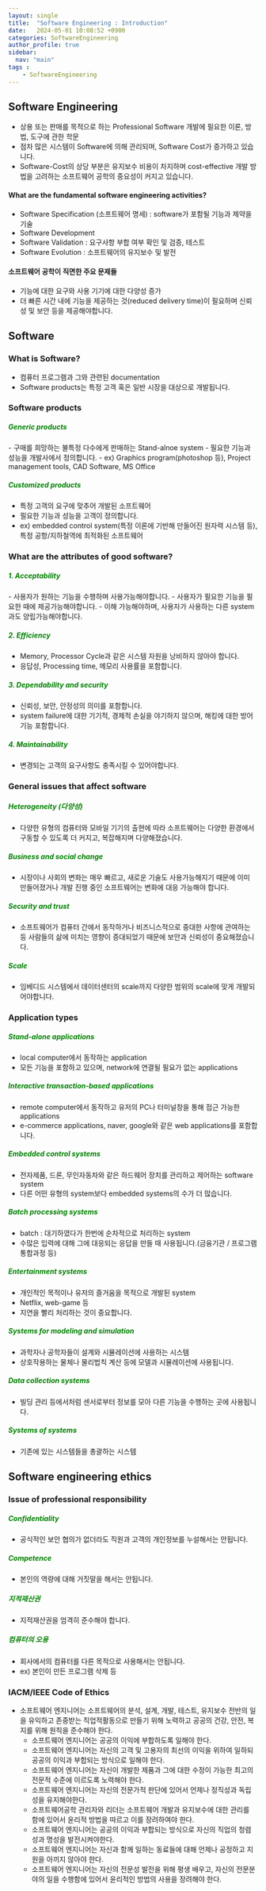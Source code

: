 ```yaml
---
layout: single
title:  "Software Engineering : Introduction"
date:   2024-05-01 10:08:52 +0900
categories: SoftwareEngineering
author_profile: true
sidebar:
  nav: "main"
tags : 
    - SoftwareEngineering
---
```

## Software Engineering
- 상용 또는 판매를 목적으로 하는 Professional Software 개발에 필요한 이론, 방법, 도구에 관한 학문
- 점차 많은 시스템이 Software에 의해 관리되며, Software Cost가 증가하고 있습니다. 
- Software-Cost의 상당 부분은 유지보수 비용이 차지하며 cost-effective 개발 방법을 고려하는 소프트웨어 공학의 중요성이 커지고 있습니다.

#### What are the fundamental software engineering activities?
- Software Specification (소프트웨어 명세) : software가 포함될 기능과 제약을 기술
- Software Development
- Software Validation : 요구사항 부합 여부 확인 및 검증, 테스트
- Software Evolution : 소프트웨어의 유지보수 및 발전

#### 소프트웨어 공학이 직면한 주요 문제들
- 기능에 대한 요구와 사용 기기에 대한 다양성 증가
- 더 빠른 시간 내에 기능을 제공하는 것(reduced delivery time)이 필요하며 신뢰성 및 보안 등을 제공해야합니다.

## Software

### What is Software?
- 컴퓨터 프로그램과 그와 관련된 documentation
- Software products는 특정 고객 혹은 일반 시장을 대상으로 개발됩니다.

### Software products

<h5 style="color: green;">Generic products</h5>
- 구매를 희망하는 불특정 다수에게 판매하는 Stand-alnoe system
- 필요한 기능과 성능을 개발사에서 정의합니다.
- ex) Graphics program(photoshop 등), Project management tools, CAD Software, MS Office

<h5 style="color: green;">Customized products</h5>

- 특정 고객의 요구에 맞추어 개발된 소프트웨어
- 필요한 기능과 성능을 고객이 정의합니다.
- ex) embedded control system(특정 이론에 기반해 만들어진 원자력 시스템 등), 특정 공항/지하철역에 최적화된 소프트웨어

### What are the attributes of good software?

<h5 style="color: green;">1. Acceptability</h5>
- 사용자가 원하는 기능을 수행하며 사용가능해야합니다.
- 사용자가 필요한 기능을 필요한 때에 제공가능해야합니다.
- 이해 가능해야하며, 사용자가 사용하는 다른 system과도 양립가능해야합니다.

<h5 style="color: green;">2. Efficiency</h5>

- Memory, Processor Cycle과 같은 시스템 자원을 낭비하지 않아야 합니다.
- 응답성, Processing time, 메모리 사용률을 포함합니다.

<h5 style="color: green;">3. Dependability and security</h5>

-	신뢰성, 보안, 안정성의 의미를 포함합니다.
-	system failure에 대한 기기적, 경제적 손실을 야기하지 않으며, 해킹에 대한 방어기능 포함합니다.

<h5 style="color: green;">4. Maintainability</h5>

-	변경되는 고객의 요구사항도 충족시킬 수 있어야합니다.

### General issues that affect software

<h5 style="color: green;">Heterogeneity (다양성)</h5>

-	다양한 유형의 컴퓨터와 모바일 기기의 출현에 따라 소프트웨어는 다양한 환경에서 구동할 수 있도록 더 커지고, 복잡해지며 다양해졌습니다.

<h5 style="color: green;">Business and social change</h5>

-	시장이나 사회의 변화는 매우 빠르고, 새로운 기술도 사용가능해지기 때문에 이미 만들어졌거나 개발 진행 중인 소프트웨어는 변화에 대응 가능해야 합니다.

<h5 style="color: green;">Security and trust</h5>

-	소프트웨어가 컴퓨터 간에서 동작하거나 비즈니스적으로 중대한 사항에 관여하는 등 사람들의 삶에 미치는 영향이 증대되었기 때문에 보안과 신뢰성이 중요해졌습니다.

<h5 style="color: green;">Scale</h5>

-	임베디드 시스템에서 데이터센터의 scale까지 다양한 범위의 scale에 맞게 개발되어야합니다.


### Application types

<h5 style="color: green;">Stand-alone applications</h5>

-	local computer에서 동작하는 application
-	모든 기능을 포함하고 있으며, network에 연결될 필요가 없는 applications

<h5 style="color: green;">Interactive transaction-based applications</h5>

-	remote computer에서 동작하고 유저의 PC나 터미널창을 통해 접근 가능한 applications
-	e-commerce applications, naver, google와 같은 web applications를 포함합니다.

<h5 style="color: green;">Embedded control systems</h5>

-	전자제품, 드론, 무인자동차와 같은 하드웨어 장치를 관리하고 제어하는 software system
-	다른 어떤 유형의 system보다 embedded systems의 수가 더 많습니다.

<h5 style="color: green;">Batch processing systems</h5>

-	batch : 대기하였다가 한번에 순차적으로 처리하는 system 
-	수많은 입력에 대해 그에 대응되는 응답을 만들 때 사용됩니다.(금융기관 / 프로그램 통합과정 등)

<h5 style="color: green;">Entertainment systems</h5>

-	개인적인 목적이나 유저의 즐거움을 목적으로 개발된 system
-	Netflix, web-game 등 
- 지연을 빨리 처리하는 것이 중요합니다.

<h5 style="color: green;">Systems for modeling and simulation</h5>

-	과학자나 공학자들이 설계와 시뮬레이션에 사용하는 시스템
-	상호작용하는 물체나 물리법칙 계산 등에 모델과 시뮬레이션에 사용됩니다.

<h5 style="color: green;">Data collection systems</h5>

-	빌딩 관리 등에서처럼 센서로부터 정보를 모아 다른 기능을 수행하는 곳에 사용됩니다.

<h5 style="color: green;">Systems of systems</h5>

-	기존에 있는 시스템들을 총괄하는 시스템

## Software engineering ethics

### Issue of professional responsibility

<h5 style="color: green;">Confidentiality</h5>

- 공식적인 보안 협의가 없더라도 직원과 고객의 개인정보를 누설해서는 안됩니다.

<h5 style="color: green;">Competence</h5>


- 본인의 역량에 대해 거짓말을 해서는 안됩니다.

<h5 style="color: green;">지적재산권</h5>

- 지적재산권을 엄격히 준수해야 합니다.

<h5 style="color: green;">컴퓨터의 오용</h5>

- 회사에서의 컴퓨터를 다른 목적으로 사용해서는 안됩니다.
- ex) 본인이 만든 프로그램 삭제 등

### IACM/IEEE Code of Ethics

- 소프트웨어 엔지니어는 소프트웨어의 분석, 설계, 개발, 테스트, 유지보수 전반의 일을 유익하고 존중받는 직업적활동으로 만들기 위해 노력하고 공공의 건강, 안전, 복지를 위해 원칙을 준수해야 한다.
  -	소프트웨어 엔지니어는 공공의 이익에 부합하도록 일해야 한다.
  -	소프트웨어 엔지니어는 자신의 고객 및 고용자의 최선의 이익을 위하여 일하되 공공의 이익과 부합되는 방식으로 일해야 한다.
  -	소프트웨어 엔지니어는 자신이 개발한 제품과 그에 대한 수정이 가능한 최고의 전문적 수준에 이르도록 노력해야 한다.
  -	소프트웨어 엔지니어는 자신의 전문가적 판단에 있어서 언제나 정직성과 독립성을 유지해야한다.
  -	소프트웨어공학 관리자와 리더는 소프트웨어 개발과 유지보수에 대한 관리를 함에 있어서 윤리적 방법을 따르고 이를 장려하여야 한다.
  -	소프트웨어 엔지니어는 공공의 이익과 부합되는 방식으로 자신의 직업의 청렴성과 명성을 발전시켜야한다.
  -	소프트웨어 엔지니어는 자신과 함께 일하는 동료들에 대해 언제나 공정하고 지원을 아끼지 않아야 한다.
  -	소프트웨어 엔지니어는 자신의 전문성 발전을 위해 평생 배우고, 자신의 전문분야의 일을 수행함에 있어서 윤리적인 방법의 사용을 장려해야 한다.
